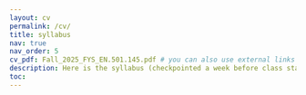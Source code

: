 ```yaml
---
layout: cv
permalink: /cv/
title: syllabus
nav: true
nav_order: 5
cv_pdf: Fall_2025_FYS_EN.501.145.pdf # you can also use external links here
description: Here is the syllabus (checkpointed a week before class starts). Expectations laid out here will not change, but readings and schedule might. Refer to other parts of this website for most up-to-date info.
toc:
---
```

